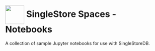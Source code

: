 # <img src="https://github.com/singlestore-labs/singlestoredb-python/blob/main/resources/singlestore-logo.png" height="60" valign="middle"/> SingleStore Spaces - Notebooks

A collection of sample Jupyter notebooks for use with SingleStoreDB.

